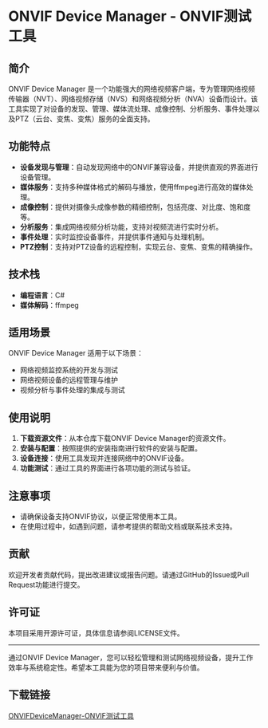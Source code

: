 # ONVIF Device Manager - ONVIF测试工具

## 简介

ONVIF Device Manager 是一个功能强大的网络视频客户端，专为管理网络视频传输器（NVT）、网络视频存储（NVS）和网络视频分析（NVA）设备而设计。该工具实现了对设备的发现、管理、媒体流处理、成像控制、分析服务、事件处理以及PTZ（云台、变焦、变焦）服务的全面支持。

## 功能特点

- **设备发现与管理**：自动发现网络中的ONVIF兼容设备，并提供直观的界面进行设备管理。
- **媒体服务**：支持多种媒体格式的解码与播放，使用ffmpeg进行高效的媒体处理。
- **成像控制**：提供对摄像头成像参数的精细控制，包括亮度、对比度、饱和度等。
- **分析服务**：集成网络视频分析功能，支持对视频流进行实时分析。
- **事件处理**：实时监控设备事件，并提供事件通知与处理机制。
- **PTZ控制**：支持对PTZ设备的远程控制，实现云台、变焦、变焦的精确操作。

## 技术栈

- **编程语言**：C#
- **媒体解码**：ffmpeg

## 适用场景

ONVIF Device Manager 适用于以下场景：

- 网络视频监控系统的开发与测试
- 网络视频设备的远程管理与维护
- 视频分析与事件处理的集成与测试

## 使用说明

1. **下载资源文件**：从本仓库下载ONVIF Device Manager的资源文件。
2. **安装与配置**：按照提供的安装指南进行软件的安装与配置。
3. **设备连接**：使用工具发现并连接网络中的ONVIF设备。
4. **功能测试**：通过工具的界面进行各项功能的测试与验证。

## 注意事项

- 请确保设备支持ONVIF协议，以便正常使用本工具。
- 在使用过程中，如遇到问题，请参考提供的帮助文档或联系技术支持。

## 贡献

欢迎开发者贡献代码，提出改进建议或报告问题。请通过GitHub的Issue或Pull Request功能进行提交。

## 许可证

本项目采用开源许可证，具体信息请参阅LICENSE文件。

---

通过ONVIF Device Manager，您可以轻松管理和测试网络视频设备，提升工作效率与系统稳定性。希望本工具能为您的项目带来便利与价值。

## 下载链接

[ONVIFDeviceManager-ONVIF测试工具](https://pan.quark.cn/s/07f4980ac040)